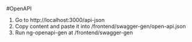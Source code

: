 #OpenAPI

1. Go to http://localhost:3000/api-json
2. Copy content and paste it into /frontend/swagger-gen/open-api.json
3. Run ng-openapi-gen at /frontend/swagger-gen
